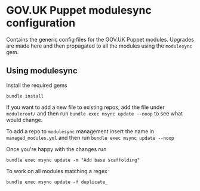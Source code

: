 # GOV.UK Puppet modulesync configuration

Contains the generic config files for the GOV.UK Puppet modules. Upgrades are
made here and then propagated to all the modules using the `modulesync` gem.

## Using modulesync

Install the required gems

    bundle install

If you want to add a new file to existing repos, add the file under
`moduleroot/` and then run `bundle exec msync update --noop` to see what would change.

To add a repo to `modulesync` management insert the name in
`managed_modules.yml` and then run `bundle exec msync update --noop`

Once you're happy with the changes run

    bundle exec msync update -m "Add base scaffolding"

To work on all modules matching a regex

    bundle exec msync update -f duplicate_

